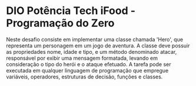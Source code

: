 # DIO Potência Tech iFood - Programação do Zero
Neste desafio consiste em implementar uma classe chamada 'Hero', que representa um personagem em um jogo de aventura. A classe deve possuir as propriedades nome, idade e tipo, e um método denominado atacar, responsável por exibir uma mensagem formatada, levando em consideração o tipo do herói e o ataque efetuado. A tarefa pode ser executada em qualquer linguagem de programação que empregue variáveis, operadores, estruturas de decisão, funções e classes. 

